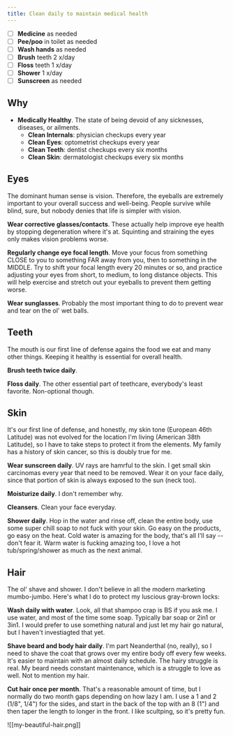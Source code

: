 ```yaml
---
title: Clean daily to maintain medical health
---
```

- [ ] **Medicine** as needed
- [ ] **Pee/poo** in toilet as needed
- [ ] **Wash hands** as needed
- [ ] **Brush** teeth 2 x/day
- [ ] **Floss** teeth 1 x/day
- [ ] **Shower** 1 x/day
- [ ] **Sunscreen** as needed

## Why
- **Medically Healthy**. The state of being devoid of any sicknesses, diseases, or ailments.
	- **Clean Internals**: physician checkups every year
	- **Clean Eyes**: optometrist checkups every year
	- **Clean Teeth**: dentist checkups every six months
	- **Clean Skin**: dermatologist checkups every six months

## Eyes
The dominant human sense is vision. Therefore, the eyeballs are extremely important to your overall success and well-being. People survive while blind, sure, but nobody denies that life is simpler with vision.

**Wear corrective glasses/contacts**. These actually help improve eye health by stopping degeneration where it's at. Squinting and straining the eyes only makes vision problems worse.

**Regularly change eye focal length**. Move your focus from something CLOSE to you to something FAR away from you, then to something in the MIDDLE. Try to shift your focal length every 20 minutes or so, and practice adjusting your eyes from short, to medium, to long distance objects. This will help exercise and stretch out your eyeballs to prevent them getting worse.

**Wear sunglasses**. Probably the most important thing to do to prevent wear and tear on the ol' wet balls.

## Teeth
The mouth is our first line of defense agains the food we eat and many other things. Keeping it healthy is essential for overall health.

**Brush teeth twice daily**.

**Floss daily**. The other essential part of teethcare, everybody's least favorite. Non-optional though.

## Skin
It's our first line of defense, and honestly, my skin tone (European 46th Latitude) was not evolved for the location I'm living (American 38th Latitude), so I have to take steps to protect it from the elements. My family has a history of skin cancer, so this is doubly true for me.

**Wear sunscreen daily**. UV rays are hamrful to the skin. I get small skin carcinomas every year that need to be removed. Wear it on your face daily, since that portion of skin is always exposed to the sun (neck too).

**Moisturize daily**. I don't remember why.

**Cleansers**. Clean your face everyday.

**Shower daily**. Hop in the water and rinse off, clean the entire body, use some super chill soap to not fuck with your skin. Go easy on the products, go easy on the heat. Cold water is amazing for the body, that's all I'll say -- don't fear it. Warm water is fucking amazing too, I love a hot tub/spring/shower as much as the next animal.

## Hair
The ol' shave and shower. I don't believe in all the modern marketing mumbo-jumbo. Here's what I do to protect my luscious gray-brown locks:

**Wash daily with water**. Look, all that shampoo crap is BS if you ask me. I use water, and most of the time some soap. Typically bar soap or 2in1 or 3in1. I would prefer to use something natural and just let my hair go natural, but I haven't investiagted that yet.

**Shave beard and body hair daily**. I'm part Neanderthal (no, really), so I need to shave the coat that grows over my entire body off every few weeks. It's easier to maintain with an almost daily schedule. The hairy struggle is real. My beard needs constant maintenance, which is a struggle to love as well. Not to mention my hair.

**Cut hair once per month**. That's a reasonable amount of time, but I normally do two month gaps depending on how lazy I am. I use a 1 and 2 (1/8", 1/4") for the sides, and start in the back of the top with an 8 (1") and then taper the length to longer in the front. I like scultping, so it's pretty fun.

![[my-beautiful-hair.png]]